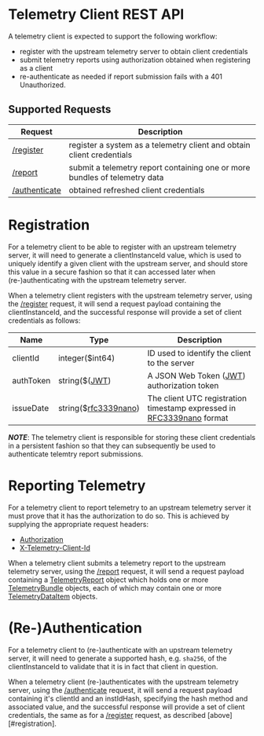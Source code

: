 # Telemetry Client REST API

A telemetry client is expected to support the following workflow:
* register with the upstream telemetry server to obtain client credentials
* submit telemetry reports using authorization obtained when registering as a client
* re-authenticate as needed if report submission fails with a 401 Unauthorized.

## Supported Requests

| Request | Description |
| ------- | ----------- |
| [/register](requests/register.md) | register a system as a telemetry client and obtain client credentials |
| [/report](requests/report.md) | submit a telemetry report containing one or more bundles of telemetry data |
| [/authenticate](requests/authenticate.md) | obtained refreshed client credentials |

# Registration
For a telemetry client to be able to register with an upstream telemetry
server, it will need to generate a clientInstanceId value, which is used
to uniquely identify a given client with the upstream server, and should
store this value in a secure fashion so that it can accessed later when
(re-)authenticating with the upstream telemetry server.

When a telemetry client registers with the upstream telemetry server,
using the [/register](requests/register.md) request, it will send a request payload
containing the clientInstanceId, and the successful response will provide
a set of client credentials as follows:

| Name | Type | Description |
| ---- | ---- | ----------- |
| clientId | integer($int64) | ID used to identify the client to the server |
| authToken | string($([JWT](https://jwt.io/)) | A JSON Web Token ([JWT](https://jwt.io/)) authorization token |
| issueDate | string($[rfc3339nano](https://pkg.go.dev/time#pkg-constants)) | The client UTC registration timestamp expressed in<br>[RFC3339nano](https://pkg.go.dev/time#pkg-constants) format |

***NOTE***: The telemetry client is responsible for storing these client
credentials in a persistent fashion so that they can subsequently be
used to authenticate telemtry report submissions.

# Reporting Telemetry
For a telemetry client to report telemetry to an upstream telemetry
server it must prove that it has the authorization to do so. This is
achieved by supplying the appropriate request headers:

* [Authorization](headers/authorization.md)
* [X-Telemetry-Client-Id](headers/telemetry-client-id.md)

When a telemetry client submits a telemetry report to the upstream
telemetry server, using the [/report](requests/report.md)
request, it will send a request payload containing a
[TelemetryReport](structs/telemetryreport.md) object which holds one or
more [TelemetryBundle](structs/telemetrybundle.md) objects, each of which
may contain one or more [TelemetryDataItem](structs/telemetrydataitem.md)
objects.

# (Re-)Authentication
For a telemetry client to (re-)authenticate with an upstream telemetry
server, it will need to generate a supported hash, e.g. `sha256`, of the
clientInstanceId to validate that it is in fact that client in question.

When a telemetry client (re-)authenticates with the upstream telemetry
server, using the [/authenticate](requests/authenticate.md) request, it will
send a request payload containing it's clientId and an instIdHash,
specifying the hash method and associated value, and the successful
response will provide a set of client credentials, the same as for a
[/register](requests/register.md) request, as described [above][#registration].